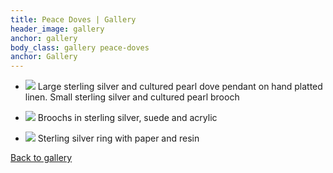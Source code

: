 ```yaml
---
title: Peace Doves | Gallery
header_image: gallery
anchor: gallery
body_class: gallery peace-doves
anchor: Gallery
---
```


* ![](/images/gallery/g3.1.jpg)
  Large sterling silver and cultured pearl dove pendant on hand platted
  linen. Small sterling silver and cultured pearl brooch

* ![](/images/gallery/g3.2.jpg)
    Broochs in sterling silver, suede and acrylic 

* ![](/images/gallery/g3.3.jpg)
  Sterling silver ring with paper and resin

[Back to gallery](/gallery/)
